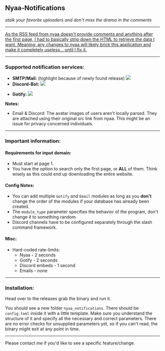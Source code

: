 
## **Nyaa-Notifications**

*stalk your favorite uploaders and don't miss the drama in the comments*

___

[As the RSS feed from nyaa doesn't provide comments and anything after the first page, I had to basically strip down the HTML to retrieve the data I want. Meaning: any changes to nyaa will likely brick this application and make it completely useless... until I fix it.](https://cdn.discordapp.com/attachments/768636792580341801/1126709125695410226/7937d3d659fb4af895ae.jpg)

___

### **Supported notification services:**
+ **SMTP/Mail:** (highlight because of newly found release)
![](https://i.imgur.com/XqPZMZt.png)
+ **Discord-Bot:**
![](https://i.imgur.com/EfM97GB.png)
* **Gotify:**
![](https://i.imgur.com/z6UOTAc.png)

**Notes:**
- Email & Discord: The avatar images of users aren't locally parsed. They are attached using their original src link from nyaa. This might be an issue for privacy concerned individuals.

___

### **Important information:**

#### Requirements for input domain:
* Must start at page 1.
* You have the option to search only the first page, or **ALL** of them. Think wisely as this could end up downloading the entire website.

#### Config Notes:
* You can add multiple `Gotify` and `Email` modules as long as you **don't** change the order of the modules if your database has already been created.
* The `module_type` parameter specifies the behavior of the program, don't change it to something random.
* Discord channels have to be configured separately through the slash command framework.

#### Misc:
* Hard-coded rate-limits:
  * Nyaa - 2 seconds
  * Gotify - 2 seconds
  * Discord embeds - 1 second
  * Emails - none

___

### **Installation:**

Head over to the releases grab the binary and run it.

You should see a new folder `nyaa_notifications`.
There should be `config.toml` inside it with a little template.
Make sure you understand the structure of it and specify all the necessary and correct parameters.
There are no error checks for unsupplied parameters yet, so if you can't read, the binary might exit at any point in time.

___

Please contact me if you'd like to see a specific feature/change.
